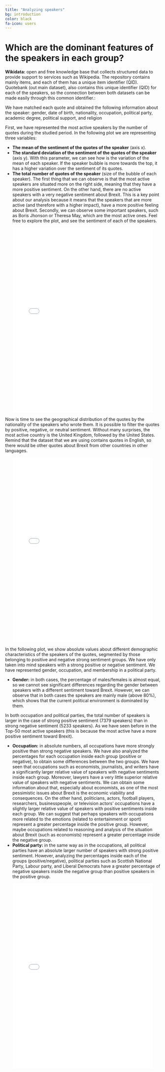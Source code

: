 ```yaml
---
title: "Analyzing speakers"
bg: introduction
color: black
fa-icon: users
---
```


# Which are the dominant features of the speakers in each group?

<div class="note">
  <p> <b>Wikidata:</b> open and free knowledge base that collects structured data to provide support to services such as Wikipedia. The repository contains mainly items, and each of them has a unique item identifier (QID). Quotebank (out main dataset), also contains this unique identifier (QID) for each of the speakers, so the connection between both datasets can be made easily through this common identifier.:</p>
  <p> We have matched each quote and obtained the following information about the speaker: gender, date of birth, nationality, occupation, political party, academic degree, political support, and religion</p>
</div>

First, we have represented the most active speakers by the number of quotes during the studied period. In the following plot we are representing three variables:
- **The mean of the sentiment of the quotes of the speaker** (axis x).
- **The standard deviation of the sentiment of the quotes of the speaker** (axis y). With this parameter, we can see how is the variation of the mean of each speaker. If the speaker bubble is more towards the top, it has a higher variation over the sentiment of its quotes.
- **The total number of quotes of the speaker** (size of the bubble of each speaker).
The first thing that we can observe is that the most active speakers are situated more on the right side, meaning that they have a more positive sentiment. On the other hand, there are no active speakers with a very negative sentiment about Brexit. This is a key point about our analysis because it means that the speakers that are more active (and therefore with a higher impact), have a more positive feeling about Brexit.
Secondly, we can observe some important speakers, such as Boris Jhonson or Theresa May, which are the most active ones. Feel free to explore the plot, and see the sentiment of each of the speakers.
<p align="center">
  <iframe style="margin:auto;display:block;" src="assets/fig_speakers_bubble.html" width="90%" height="600" frameborder="0" style="border:0" allowfullscreen></iframe>
</p>

Now is time to see the geographical distribution of the quotes by the nationality of the speakers who wrote them. It is possible to filter the quotes by positive, negative, or neutral sentiment. Without many surprises, the most active country is the United Kingdom, followed by the United States. Remind that the dataset that we are using contains quotes in English, so there would be other quotes about Brexit from other countries in other languages.
<p align="center">
  <iframe style="margin:auto;display:block;" src="assets/fig_map.html" width="90%" height="600" frameborder="0" style="border:0" allowfullscreen></iframe>
</p>

In the following plot, we show absolute values about different demographic characteristics of the speakers of the quotes, segmented by those belonging to positive and negative strong sentiment groups. We have only taken into mind speakers with a strong positive or negative sentiment. We have represented gender, occupation, and membership in a political party.
- **Gender:** in both cases, the percentage of males/females is almost equal, so we cannot see significant differences regarding the gender between speakers with a different sentiment toward Brexit. However, we can observe that in both cases the speakers are mainly male (above 80%), which shows that the current political environment is dominated by them.
 
In both occupation and political parties, the total number of speakers is larger in the case of strong positive sentiment (7379 speakers) than in strong negative sentiment (5233 speakers). As we have seen before in the Top-50 most active speakers (this is because the most active have a more positive sentiment toward Brexit).
- **Occupation:** in absolute numbers, all occupations have more strongly positive than strong negative speakers. We have also analyzed the percentages for each occupation inside each group (positive or negative), to obtain some differences between the two groups. We have seen that occupations such as economists, journalists, and writers have a significantly larger relative value of speakers with negative sentiments inside each group. Moreover, lawyers have a very little superior relative value of speakers with negative sentiments. We can obtain some information about that, especially about economists, as one of the most pessimistic issues about Brexit is the economic viability and consequences. On the other hand, politicians, actors, football players, researchers, businesspeople, or television actors' occupations have a slightly larger relative value of speakers with positive sentiments inside each group. We can suggest that perhaps speakers with occupations more related to the emotions (related to entertainment or sport) represent a greater percentage inside the positive group. However, maybe occupations related to reasoning and analysis of the situation about Brexit (such as economists) represent a greater percentage inside the negative group.
- **Political party:** in the same way as in the occupations, all political parties have an absolute larger number of speakers with strong positive sentiment. However, analyzing the percentages inside each of the groups (positive/negative), political parties such as Scottish National Party, Labour party, and Liberal Democrats have a greater percentage of negative speakers inside the negative group than positive speakers in the positive group.
<p align="center">
  <iframe style="margin:auto;display:block;" src="assets/fig_multiple.html" width="90%" height="600" frameborder="0" style="border:0" allowfullscreen></iframe>
</p>
